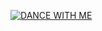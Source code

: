 [![DANCE WITH ME](https://img.youtube.com/vi/LStJMz86IHc/0.jpg)](https://www.youtube.com/watch?v=LStJMz86IHc)
